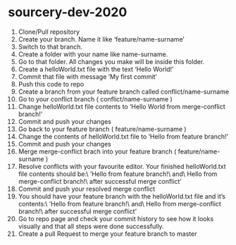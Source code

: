 <h1>sourcery-dev-2020</h1>

<ol>
  <li>Clone/Pull repository</li>
  <li>Create your branch. Name it like ‘feature/name-surname’</li>
  <li>Switch to that branch.</li>
  <li>Create a folder with your name like name-surname.</li>
  <li>Go to that folder. All changes you make will be inside this folder.</li>
  <li>Create a helloWorld.txt file with the text ‘Hello World!’</li>
  <li>Commit that file with message ‘My first commit’</li>
  <li>Push this code to repo</li>
  <li>Create a branch from your feature branch called conflict/name-surname</li>
  <li>Go to your conflict branch ( conflict/name-surname )</li>
  <li>Change helloWorld.txt file contents to ‘Hello World from merge-conflict branch!’</li>
  <li>Commit and push your changes</li>
  <li>Go back to your feature branch ( feature/name-surname )</li>
  <li>Change the contents of helloWorld.txt file to ‘Hello from feature branch!’</li>
  <li>Commit and push your changes</li>
  <li>Merge merge-conflict brach into your feature branch ( feature/name-surname )</li>
  <li>Resolve conflicts with your favourite editor. Your finished helloWorld.txt file contents should be:\
  ’Hello from feature branch!\
  and\
  Hello from merge-conflict branch!\
  after successful merge conflict’</li>
  <li>Commit and push your resolved merge conflict</li>
  <li>You should have your feature branch with the helloWorld.txt file and it’s contents:\
  ’Hello from feature branch!\
  and\
  Hello from merge-conflict branch!\
  after successful merge conflict’</li>
  <li>Go to repo page and check your commit history to see how it looks visually and that all steps were done successfully.</li>
  <li>Create a pull Request to merge your feature branch to master</li>
</ol
